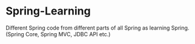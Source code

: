 # Spring-Learning
Different Spring code from different parts of all Spring as learning Spring. (Spring Core, Spring MVC, JDBC API etc.)
